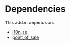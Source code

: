 # Dependencies

This addon depends on:

- [l10n_ae](https://github.com/bringout/oca-ocb-l10n_me-africa)
- [point_of_sale](https://github.com/bringout/oca-ocb-sale)
